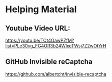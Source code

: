 # Helping Material

## Youtube Video URL:
https://youtu.be/TOt4OawPZfM?list=PLe30vg_FG4OR3b24WlxeTWsj7Z2wOtYrH

## GitHub Invisible reCaptcha
https://github.com/albertcht/invisible-recaptcha
